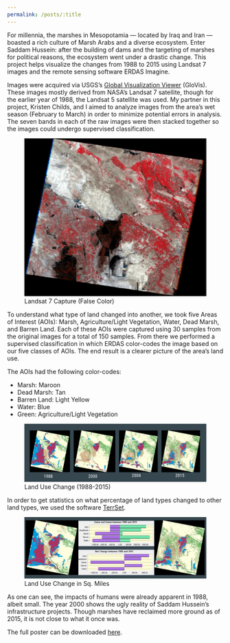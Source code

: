 ```yaml
---
permalink: /posts/:title
---
```


For millennia, the marshes in Mesopotamia — located by Iraq and Iran — boasted a rich culture of Marsh Arabs and a diverse ecosystem. Enter Saddam Hussein: after the building of dams and the targeting of marshes for political reasons, the ecosystem went under a drastic change. This project helps visualize the changes from 1988 to 2015 using Landsat 7 images and the remote sensing software ERDAS Imagine.

Images were acquired via USGS’s [Global Visualization Viewer](https://glovis.usgs.gov/) (GloVis). These images mostly derived from NASA’s Landsat 7 satellite, though for the earlier year of 1988, the Landsat 5 satellite was used. My partner in this project, Kristen Childs, and I aimed to analyze images from the area’s wet season (February to March) in order to minimize potential errors in analysis. The seven bands in each of the raw images were then stacked together so the images could undergo supervised classification.

<figure>
  <img src="/assets/img/mesopotamia/false-color.png" alt="False color image of mesopotamian region"/>
  <figcaption>Landsat 7 Capture (False Color)</figcaption>
</figure>


To understand what type of land changed into another, we took five Areas of Interest (AOIs): Marsh, Agriculture/Light Vegetation, Water, Dead Marsh, and Barren Land. Each of these AOIs were captured using 30 samples from the original images for a total of 150 samples. From there we performed a supervised classification in which ERDAS color-codes the image based on our five classes of AOIs. The end result is a clearer picture of the area’s land use.

The AOIs had the following color-codes:
- Marsh: Maroon
- Dead Marsh: Tan
- Barren Land: Light Yellow
- Water: Blue
- Green: Agriculture/Light Vegetation

<figure>
  <img src="/assets/img/mesopotamia/change.png" alt="Satellite images showing land use change from 1988-2015"/>
  <figcaption>Land Use Change (1988-2015)</figcaption>
</figure>

In order to get statistics on what percentage of land types changed to other land types, we used the software [TerrSet](https://clarklabs.org/terrset/).

<figure>
  <img src="/assets/img/mesopotamia/analysis.png" alt="Land use change graph"/>
  <figcaption>Land Use Change in Sq. Miles</figcaption>
</figure>

As one can see, the impacts of humans were already apparent in 1988, albeit small. The year 2000 shows the ugly reality of Saddam Hussein’s infrastructure projects. Though marshes have reclaimed more ground as of 2015, it is not close to what it once was.

The full poster can be downloaded [here](https://freestok.github.io/img/childs_freestone_marshes.pdf).